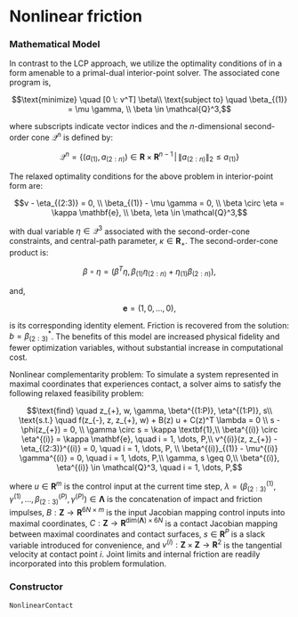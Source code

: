 # Nonlinear friction

### Mathematical Model

In contrast to the LCP approach, we utilize the optimality conditions of in a form amenable to a primal-dual interior-point solver. The associated cone program is,

$$\text{minimize}  \quad [0 \: v^T] \beta\\
\text{subject to} \quad \beta_{(1)} = \mu \gamma, \\
\beta \in \mathcal{Q}^3,$$

where subscripts indicate vector indices and the $n$-dimensional second-order cone $\mathcal{Q}^n$ is defined by:

$$\mathcal{Q}^n = \{(a_{(1)}, a_{(2:n)}) \in \mathbf{R} \times \mathbf{R}^{n-1}\, | \, \|a_{(2:n)}\|_2 \leq a_{(1)} \}$$

The relaxed optimality conditions for the above problem in interior-point form are:

$$v - \eta_{(2:3)} = 0, \\
\beta_{(1)} - \mu \gamma = 0, \\
\beta \circ \eta =  \kappa \mathbf{e}, \\
\beta, \eta \in \mathcal{Q}^3,$$

with dual variable $\eta \in \mathcal{Q}^3$ associated with the second-order-cone constraints, and central-path parameter, $\kappa \in \mathbf{R}_{+}$.
The second-order-cone product is:

$$\beta \circ \eta = (\beta^T \eta, \beta_{(1)} \eta_{(2:n)} + \eta_{(1)} \beta_{(2:n)}),$$

and,

$$\mathbf{e} = (1, 0, \dots, 0),$$

is its corresponding identity element. Friction is recovered from the solution: $b = \beta^*_{(2:3)}$. The benefits of this model are increased physical fidelity and fewer optimization variables, without substantial increase in computational cost.

Nonlinear complementarity problem: To simulate a system represented in maximal coordinates that experiences contact, a solver aims to satisfy the following relaxed feasibility problem:

$$\text{find} \quad z_{+}, w, \gamma, \beta^{(1:P)}, \eta^{(1:P)}, s\\
\text{s.t.} \quad f(z_{-}, z, z_{+}, w) + B(z) u + C(z)^T \lambda = 0 \\
s - \phi(z_{+}) = 0, \\
\gamma \circ s = \kappa \textbf{1},\\
\beta^{(i)} \circ \eta^{(i)} = \kappa \mathbf{e}, \quad i = 1, \dots, P,\\
v^{(i)}(z, z_{+}) - \eta_{(2:3)}^{(i)} = 0, \quad i = 1, \dots, P, \\
\beta^{(i)}_{(1)} - \mu^{(i)} \gamma^{(i)} = 0, \quad i = 1, \dots, P,\\
\gamma, s \geq 0,\\
\beta^{(i)}, \eta^{(i)} \in \mathcal{Q}^3, \quad i = 1, \dots, P,$$

where $u \in \mathbf{R}^m$ is the control input at the current time step, $\lambda = (\beta^{(1)}_{(2:3)}, \gamma^{(1)}, \dots, \beta^{(P)}_{(2:3)}, \gamma^{(P)}) \in \mathbf{\Lambda}$ is the concatenation of impact and friction impulses, $B : \mathbf{Z} \rightarrow \mathbf{R}^{6N \times m}$ is the input Jacobian mapping control inputs into maximal coordinates, $C : \mathbf{Z} \rightarrow \mathbf{R}^{\text{dim}(\mathbf{\Lambda}) \times 6N}$ is a contact Jacobian mapping between maximal coordinates and contact surfaces, $s \in \mathbf{R}^P$ is a slack variable introduced for convenience, and $v^{(i)} : \mathbf{Z} \times \mathbf{Z} \rightarrow \mathbf{R}^2$ is the tangential velocity at contact point $i$. Joint limits and internal friction are readily incorporated into this problem formulation.

### Constructor
```@docs
NonlinearContact
```
